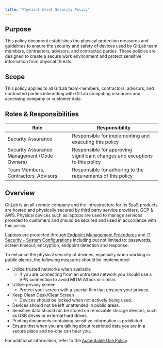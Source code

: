 ```yaml
---
title: "Physical Asset Security Policy"
---
```


## Purpose

This policy document establishes the physical protection measures and guidelines to ensure the security and safety of devices used by GitLab team members, contractors, advisors, and contracted parties. These policies are designed to create a secure work environment and protect sensitive information from physical threats.


## Scope

This policy applies to all GitLab team-members, contractors, advisors, and contracted parties interacting with GitLab computing resources and accessing company or customer data.

## Roles & Responsibilities

| Role | Responsibility |
|----|-------|
| Security Assurance | Responsible for implementing and executing this policy |
| Security Assurance Management (Code Owners) | Responsible for approving significant changes and exceptions to this policy |
| Team Members, Contractors, Advisors | Responsible for adhering to the requirements of this policy |

## Overview

GitLab is an all-remote company and the infrastructure for its SaaS products are hosted and physically secured by third party service providers, GCP & AWS. Physical devices such as laptops are used to manage services provided to customers and should be secured and used in accordance with this policy. 

Laptops are protected through [Endpoint Management Procedures](https://about.gitlab.com/handbook/business-technology/end-user-services/onboarding-access-requests/endpoint-management/) and [IT Security - System Configurations](https://handbook.gitlab.com/handbook/business-technology/it/security/system-configuration/#clean-deskclear-screen) including but not limited to: passwords, screen timeout, encryption, endpoint detection and response.

To enhance the physical security of devices, especially when working in public places, the following measures should be implemented:
- Utilize trusted networks when available
    - If you are connecting from an untrusted network you should use a VPN connection to avoid MITM Attack or similar.
-  Utilize privacy screen
    - Protect your screen with a special film that ensures your privacy. 
- Keep Clean Desk/Clear Screen
    - Devices should be locked when not actively being used.
- Devices should not be left unattended in public areas.
- Sensitive data should not be stored on removable storage devices, such as USB drives or external hard drives.
- Printing documents containing sensitive information is prohibited.
- Ensure that when you are talking about restricted data you are in a secure place and no-one can hear you.

For additional information, refer to the [Acceptable Use Policy](https://handbook.gitlab.com/handbook/people-group/acceptable-use-policy/).